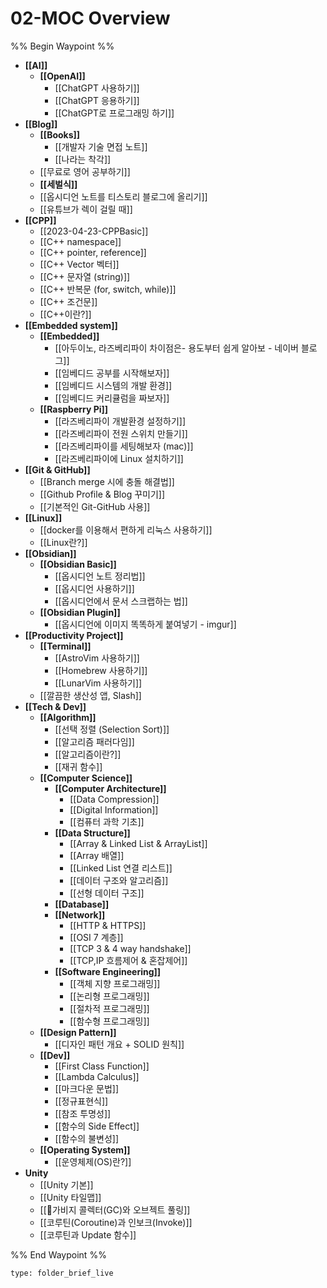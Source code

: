 # 02-MOC Overview

%% Begin Waypoint %%
- **[[AI]]**
	- **[[OpenAI]]**
		- [[ChatGPT 사용하기]]
		- [[ChatGPT 응용하기]]
		- [[ChatGPT로 프로그래밍 하기]]
- **[[Blog]]**
	- **[[Books]]**
		- [[개발자 기술 면접 노트]]
		- [[나라는 착각]]
	- [[무료로 영어 공부하기]]
	- **[[세벌식]]**
	- [[옵시디언 노트를 티스토리 블로그에 올리기]]
	- [[유튜브가 렉이 걸릴 때]]
- **[[CPP]]**
	- [[2023-04-23-CPPBasic]]
	- [[C++ namespace]]
	- [[C++ pointer, reference]]
	- [[C++ Vector 벡터]]
	- [[C++ 문자열 (string)]]
	- [[C++ 반복문 (for, switch, while)]]
	- [[C++ 조건문]]
	- [[C++이란?]]
- **[[Embedded system]]**
	- **[[Embedded]]**
		- [[아두이노, 라즈베리파이 차이점은- 용도부터 쉽게 알아보 - 네이버 블로그]]
		- [[임베디드 공부를 시작해보자]]
		- [[임베디드 시스템의 개발 환경]]
		- [[임베디드 커리큘럼을 짜보자]]
	- **[[Raspberry Pi]]**
		- [[라즈베리파이 개발환경 설정하기]]
		- [[라즈베리파이 전원 스위치 만들기]]
		- [[라즈베리파이를 세팅해보자 (mac)]]
		- [[라즈베리파이에 Linux 설치하기]]
- **[[Git & GitHub]]**
	- [[Branch merge 시에 충돌 해결법]]
	- [[Github Profile & Blog 꾸미기]]
	- [[기본적인 Git-GitHub 사용]]
- **[[Linux]]**
	- [[docker를 이용해서 편하게 리눅스 사용하기]]
	- [[Linux란?]]
- **[[Obsidian]]**
	- **[[Obsidian Basic]]**
		- [[옵시디언 노트 정리법]]
		- [[옵시디언 사용하기]]
		- [[옵시디언에서 문서 스크랩하는 법]]
	- **[[Obsidian Plugin]]**
		- [[옵시디언에 이미지 똑똑하게 붙여넣기 - imgur]]
- **[[Productivity Project]]**
	- **[[Terminal]]**
		- [[AstroVim 사용하기]]
		- [[Homebrew 사용하기]]
		- [[LunarVim 사용하기]]
	- [[깔끔한 생산성 앱, Slash]]
- **[[Tech & Dev]]**
	- **[[Algorithm]]**
		- [[선택 정렬 (Selection Sort)]]
		- [[알고리즘 패러다임]]
		- [[알고리즘이란?]]
		- [[재귀 함수]]
	- **[[Computer Science]]**
		- **[[Computer Architecture]]**
			- [[Data Compression]]
			- [[Digital Information]]
			- [[컴퓨터 과학 기초]]
		- **[[Data Structure]]**
			- [[Array & Linked List & ArrayList]]
			- [[Array 배열]]
			- [[Linked List 연결 리스트]]
			- [[데이터 구조와 알고리즘]]
			- [[선형 데이터 구조]]
		- **[[Database]]**
		- **[[Network]]**
			- [[HTTP & HTTPS]]
			- [[OSI 7 계층]]
			- [[TCP 3 & 4 way handshake]]
			- [[TCP,IP 흐름제어 & 혼잡제어]]
		- **[[Software Engineering]]**
			- [[객체 지향 프로그래밍]]
			- [[논리형 프로그래밍]]
			- [[절차적 프로그래밍]]
			- [[함수형 프로그래밍]]
	- **[[Design Pattern]]**
		- [[디자인 패턴 개요 + SOLID 원칙]]
	- **[[Dev]]**
		- [[First Class Function]]
		- [[Lambda Calculus]]
		- [[마크다운 문법]]
		- [[정규표현식]]
		- [[참조 투명성]]
		- [[함수의 Side Effect]]
		- [[함수의 불변성]]
	- **[[Operating System]]**
		- [[운영체제(OS)란?]]
- **Unity**
	- [[Unity 기본]]
	- [[Unity 타일맵]]
	- [[가비지 콜렉터(GC)와 오브젝트 풀링]]
	- [[코루틴(Coroutine)과 인보크(Invoke)]]
	- [[코루틴과 Update 함수]]

%% End Waypoint %%

```ccard
type: folder_brief_live
```
